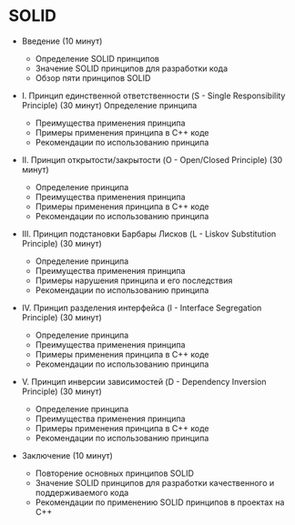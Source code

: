 # SOLID
- Введение (10 минут)
    - Определение SOLID принципов
    - Значение SOLID принципов для разработки кода
    - Обзор пяти принципов SOLID

- I. Принцип единственной ответственности (S - Single Responsibility Principle) (30 минут)
     Определение принципа
    - Преимущества применения принципа
    - Примеры применения принципа в C++ коде
    - Рекомендации по использованию принципа

- II. Принцип открытости/закрытости (O - Open/Closed Principle) (30 минут)
    - Определение принципа
    - Преимущества применения принципа
    - Примеры применения принципа в C++ коде
    - Рекомендации по использованию принципа

- III. Принцип подстановки Барбары Лисков (L - Liskov Substitution Principle) (30 минут)
    - Определение принципа
    - Преимущества применения принципа
    - Примеры нарушения принципа и его последствия
    - Рекомендации по использованию принципа

- IV. Принцип разделения интерфейса (I - Interface Segregation Principle) (30 минут)
    - Определение принципа
    - Преимущества применения принципа
    - Примеры применения принципа в C++ коде
    - Рекомендации по использованию принципа

- V. Принцип инверсии зависимостей (D - Dependency Inversion Principle) (30 минут)
    - Определение принципа
    - Преимущества применения принципа
    - Примеры применения принципа в C++ коде
    - Рекомендации по использованию принципа

- Заключение (10 минут)
    - Повторение основных принципов SOLID
    - Значение SOLID принципов для разработки качественного и поддерживаемого кода
    - Рекомендации по применению SOLID принципов в проектах на C++